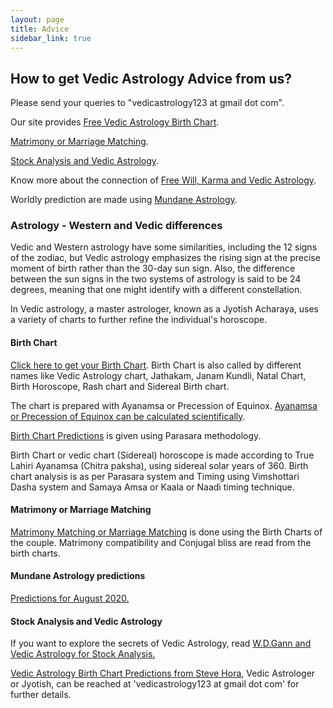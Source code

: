 ```yaml
---
layout: page
title: Advice
sidebar_link: true
---
```


## How to get Vedic Astrology Advice from us?

Please send your queries to "vedicastrology123 at gmail dot com".

Our site provides [Free Vedic Astrology Birth Chart](#birth-chart).

[Matrimony or Marriage Matching](#matrimony-or-marriage-matching).

[Stock Analysis and Vedic Astrology](#stock-analysis-and-vedic-astrology).

Know more about the connection of [Free Will, Karma and Vedic Astrology](/blog/karma-and-astrology/).

Worldly prediction are made using [Mundane Astrology](#mundane-astrology-predictions).

### Astrology - Western and Vedic differences

Vedic and Western astrology have some similarities, including the 12 signs of the zodiac, but Vedic astrology emphasizes the rising sign at the precise moment of birth rather than the 30-day sun sign. Also, the difference between the sun signs in the two systems of astrology is said to be 24 degrees, meaning that one might identify with a different constellation.

In Vedic astrology, a master astrologer, known as a Jyotish Acharaya, uses a variety of charts to further refine the individual's horoscope.

#### Birth Chart

[Click here to get your Birth Chart](/calculate-your-vedic-astrology-chart/).
Birth Chart is also called by different names like Vedic Astrology chart, Jathakam, Janam Kundli, Natal Chart, Birth Horoscope, Rash chart and Sidereal Birth chart.

The chart is prepared with Ayanamsa or Precession of Equinox. [Ayanamsa or Precession of Equinox can be calculated scientifically](/blog/ayanamsa).

[Birth Chart Predictions](/blog/birth-chart/) is given using Parasara methodology.

Birth Chart or vedic chart (Sidereal) horoscope is made according to True Lahiri Ayanamsa (Chitra paksha), using sidereal solar years of 360.
Birth chart analysis is as per Parasara system and Timing using Vimshottari Dasha system and Samaya Amsa or Kaala or Naadi timing technique.

#### Matrimony or Marriage Matching

[Matrimony Matching or Marriage Matching](/blog/marriage-compatibility/) is done using the Birth Charts of the couple. Matrimony compatibility and Conjugal bliss are read from the birth charts.

#### Mundane Astrology predictions

[Predictions for August 2020.](/blog/august-2020/)

#### Stock Analysis and Vedic Astrology

If you want to explore the secrets of Vedic Astrology, read [W.D.Gann and Vedic Astrology for Stock Analysis.](/blog/gann-w-d/)

[Vedic Astrology Birth Chart Predictions from Steve Hora](/steve-hora/), Vedic Astrologer or Jyotish, can be reached at 'vedicastrology123 at gmail dot com' for further details.
